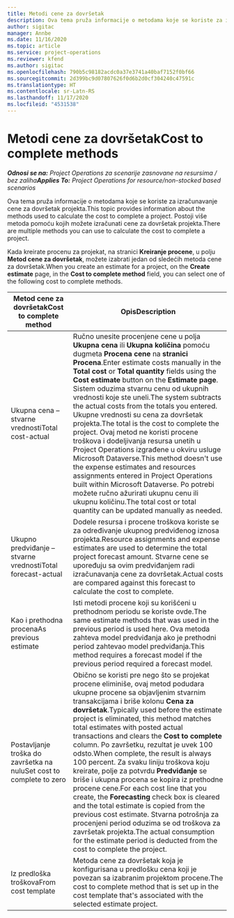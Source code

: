 ```yaml
---
title: Metodi cene za dovršetak
description: Ova tema pruža informacije o metodama koje se koriste za izračunavanje cene za dovršetak projekta.
author: sigitac
manager: Annbe
ms.date: 11/16/2020
ms.topic: article
ms.service: project-operations
ms.reviewer: kfend
ms.author: sigitac
ms.openlocfilehash: 790b5c98182acdc0a37e3741a40baf7152f0bf66
ms.sourcegitcommit: 2d399bc9d07807626f0d6b2d0cf304240c47591c
ms.translationtype: HT
ms.contentlocale: sr-Latn-RS
ms.lasthandoff: 11/17/2020
ms.locfileid: "4531538"
---
```

# <a name="cost-to-complete-methods"></a><span data-ttu-id="d3b41-103">Metodi cene za dovršetak</span><span class="sxs-lookup"><span data-stu-id="d3b41-103">Cost to complete methods</span></span>

<span data-ttu-id="d3b41-104">_**Odnosi se na:** Project Operations za scenarije zasnovane na resursima / bez zaliha_</span><span class="sxs-lookup"><span data-stu-id="d3b41-104">_**Applies To:** Project Operations for resource/non-stocked based scenarios_</span></span>

<span data-ttu-id="d3b41-105">Ova tema pruža informacije o metodama koje se koriste za izračunavanje cene za dovršetak projekta.</span><span class="sxs-lookup"><span data-stu-id="d3b41-105">This topic provides information about the methods used to calculate the cost to complete a project.</span></span> <span data-ttu-id="d3b41-106">Postoji više metoda pomoću kojih možete izračunati cene za dovršetak projekta.</span><span class="sxs-lookup"><span data-stu-id="d3b41-106">There are multiple methods you can use to calculate the cost to complete a project.</span></span> 

<span data-ttu-id="d3b41-107">Kada kreirate procenu za projekat, na stranici **Kreiranje procene**, u polju **Metod cene za dovršetak**, možete izabrati jedan od sledećih metoda cene za dovršetak.</span><span class="sxs-lookup"><span data-stu-id="d3b41-107">When you create an estimate for a project, on the **Create estimate** page, in the **Cost to complete method** field, you can select one of the following cost to complete methods.</span></span>

| <span data-ttu-id="d3b41-108">Metod cene za dovršetak</span><span class="sxs-lookup"><span data-stu-id="d3b41-108">Cost to complete method</span></span>    | <span data-ttu-id="d3b41-109">Opis</span><span class="sxs-lookup"><span data-stu-id="d3b41-109">Description</span></span>                                                                                                                                                                                                                                                                                                                                                                                                                                                                                        |
|------------------------------|----------------------------------------------------------------------------------------------------------------------------------------------------------------------------------------------------------------------------------------------------------------------------------------------------------------------------------------------------------------------------------------------------------------------------------------------------------------------------------------------------|
| <span data-ttu-id="d3b41-110">Ukupna cena – stvarne vrednosti</span><span class="sxs-lookup"><span data-stu-id="d3b41-110">Total cost-actual</span></span>            | <span data-ttu-id="d3b41-111">Ručno unesite procenjene cene u polja **Ukupna cena** ili **Ukupna količina** pomoću dugmeta **Procena cene** na **stranici Procena**.</span><span class="sxs-lookup"><span data-stu-id="d3b41-111">Enter estimate costs manually in the **Total cost** or **Total quantity** fields using the **Cost estimate** button on the **Estimate page**.</span></span> <span data-ttu-id="d3b41-112">Sistem oduzima stvarnu cenu od ukupnih vrednosti koje ste uneli.</span><span class="sxs-lookup"><span data-stu-id="d3b41-112">The system subtracts the actual costs from the totals you entered.</span></span> <span data-ttu-id="d3b41-113">Ukupne vrednosti su cena za dovršetak projekta.</span><span class="sxs-lookup"><span data-stu-id="d3b41-113">The total is the cost to complete the project.</span></span> <span data-ttu-id="d3b41-114">Ovaj metod ne koristi procene troškova i dodeljivanja resursa unetih u Project Operations izgrađene u okviru usluge Microsoft Dataverse.</span><span class="sxs-lookup"><span data-stu-id="d3b41-114">This method doesn't use the expense estimates and resources assignments entered in Project Operations built within Microsoft Dataverse.</span></span> <span data-ttu-id="d3b41-115">Po potrebi možete ručno ažurirati ukupnu cenu ili ukupnu količinu.</span><span class="sxs-lookup"><span data-stu-id="d3b41-115">The total cost or total quantity can be updated manually as needed.</span></span>  |
| <span data-ttu-id="d3b41-116">Ukupno predviđanje – stvarne vrednosti</span><span class="sxs-lookup"><span data-stu-id="d3b41-116">Total forecast-actual</span></span>        | <span data-ttu-id="d3b41-117">Dodele resursa i procene troškova koriste se za određivanje ukupnog predviđenog iznosa projekta.</span><span class="sxs-lookup"><span data-stu-id="d3b41-117">Resource assignments and expense estimates are used to determine the total project forecast amount.</span></span> <span data-ttu-id="d3b41-118">Stvarne cene se upoređuju sa ovim predviđanjem radi izračunavanja cene za dovršetak.</span><span class="sxs-lookup"><span data-stu-id="d3b41-118">Actual costs are compared against this forecast to calculate the cost to complete.</span></span>                                                                                                                                                                                                                                                                          |
| <span data-ttu-id="d3b41-119">Kao i prethodna procena</span><span class="sxs-lookup"><span data-stu-id="d3b41-119">As previous estimate</span></span>         | <span data-ttu-id="d3b41-120">Isti metodi procene koji su korišćeni u prethodnom periodu se koriste ovde.</span><span class="sxs-lookup"><span data-stu-id="d3b41-120">The same estimate methods that was used in the previous period is used here.</span></span> <span data-ttu-id="d3b41-121">Ova metoda zahteva model predviđanja ako je prethodni period zahtevao model predviđanja.</span><span class="sxs-lookup"><span data-stu-id="d3b41-121">This method requires a forecast model if the previous period required a forecast model.</span></span>                                                                                                                                                                                                                                                                                                                           |
| <span data-ttu-id="d3b41-122">Postavljanje troška do završetka na nulu</span><span class="sxs-lookup"><span data-stu-id="d3b41-122">Set cost to complete to zero</span></span> | <span data-ttu-id="d3b41-123">Obično se koristi pre nego što se projekat procene eliminiše, ovaj metod podudara ukupne procene sa objavljenim stvarnim transakcijama i briše kolonu **Cena za dovršetak**.</span><span class="sxs-lookup"><span data-stu-id="d3b41-123">Typically used before the estimate project is eliminated, this method matches total estimates with posted actual transactions and clears the **Cost to complete** column.</span></span> <span data-ttu-id="d3b41-124">Po završetku, rezultat je uvek 100 odsto.</span><span class="sxs-lookup"><span data-stu-id="d3b41-124">When complete, the result is always 100 percent.</span></span> <span data-ttu-id="d3b41-125">Za svaku liniju troškova koju kreirate, polje za potvrdu **Predviđanje** se briše i ukupna procena se kopira iz prethodne procene cene.</span><span class="sxs-lookup"><span data-stu-id="d3b41-125">For each cost line that you create, the **Forecasting** check box is cleared and the total estimate is copied from the previous cost estimate.</span></span> <span data-ttu-id="d3b41-126">Stvarna potrošnja za procenjeni period oduzima se od troškova za završetak projekta.</span><span class="sxs-lookup"><span data-stu-id="d3b41-126">The actual consumption for the estimate period is deducted from the cost to complete the project.</span></span>              |
| <span data-ttu-id="d3b41-127">Iz predloška troškova</span><span class="sxs-lookup"><span data-stu-id="d3b41-127">From cost template</span></span>           | <span data-ttu-id="d3b41-128">Metoda cene za dovršetak koja je konfigurisana u predlošku cena koji je povezan sa izabranim projektom procene.</span><span class="sxs-lookup"><span data-stu-id="d3b41-128">The cost to complete method that is set up in the cost template that's associated with the selected estimate project.</span></span>                                                                                                                                                                                                                                                                                                                                                                          |
